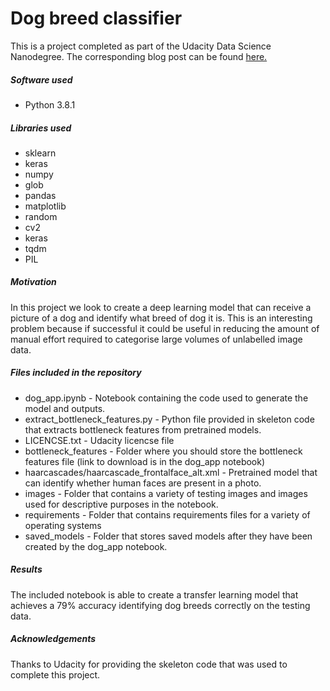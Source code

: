# Dog breed classifier
This is a project completed as part of the Udacity Data Science Nanodegree. The corresponding blog post can be found [here.](https://medium.com/@michaelnasra/how-i-trained-a-machine-learning-model-to-identify-dog-breeds-7f3e8d406d35)
##### Software used
- Python 3.8.1
##### Libraries used
- sklearn
- keras
- numpy
- glob
- pandas
- matplotlib
- random
- cv2
- keras
- tqdm
- PIL

##### Motivation
In this project we look to create a deep learning model that can receive a picture of a dog and identify what breed of dog it is. This is an interesting problem because if successful it could be useful in reducing the amount of manual effort required to categorise large volumes of unlabelled image data.

##### Files included in the repository
- dog_app.ipynb - Notebook containing the code used to generate the model and outputs.
- extract_bottleneck_features.py - Python file provided in skeleton code that extracts bottleneck features from pretrained models.
- LICENCSE.txt - Udacity licencse file
- bottleneck_features - Folder where you should store the bottleneck features file (link to download is in the dog_app notebook)
- haarcascades/haarcascade_frontalface_alt.xml - Pretrained model that can identify whether human faces are present in a photo.
- images - Folder that contains a variety of testing images and images used for descriptive purposes in the notebook.
- requirements - Folder that contains requirements files for a variety of operating systems
- saved_models - Folder that stores saved models after they have been created by the dog_app notebook.

##### Results
The included notebook is able to create a transfer learning model that achieves a 79% accuracy identifying dog breeds correctly on the testing data.

##### Acknowledgements
Thanks to Udacity for providing the skeleton code that was used to complete this project.